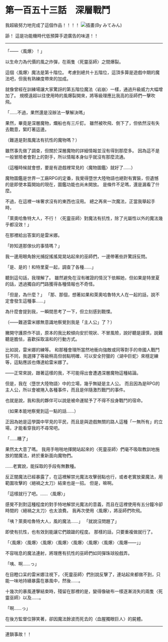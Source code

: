# 第一百五十三話　深層戰鬥

我超級努力地完成了這個作品！！！！
![插畫(By みてみん)](https://20879.mitemin.net/userpageimage/viewimagebig/icode/i758447/)

舔！
這是功能機時代低預算手遊廣告的味道！！

---

「――〈風爆〉！」

以生命力為代價的風之炸彈，在兩隻〈死靈巫師〉之間爆裂。

這個〈風爆〉魔法是第十階位。
考慮到總共十五階位，這頂多算是遊戲中期的魔法吧，但我有熟練度帶來的加成。

就像曾經在訓練場讓大家驚訝的第五階位魔法〈岩崩〉一樣，通過升級威力大幅增加了。
規模遠超以往使用時的風爆裂開來，將等級理應比我高的巫師們一擊吹飛。

「……不過，果然還是沒辦法一擊解決嗎」

果然，畢竟是深層魔物，爛船也有三斤釘。
雖然被吹飛、倒下了，但依然沒有失去戰意，緊盯著這邊。

（難道是對風魔法有抗性的魔物嗎？）

雖然事先做了調查，但關於深層魔物的詳細情報並沒有得到那麼多。
因為這不是一般冒險者會對上的對手，所以情報本身似乎就沒有那麼流通。

（這種時候就會想，要是有遊戲裡常見的〈魔物圖鑑〉就好了……）

魔物圖鑑是世界一工廠RPG的定番，我覺得墮世大陸物語也絕對有實裝，但遺憾的是即使本篇開始的現在，圖鑑功能也尚未開放。
是條件不足嗎，還是漏看了什麼。

不過，在這裡一味奢求沒有的東西也沒用。
總之再來一次魔法，正當我舉起手時，

「萊奧哈魯特大人，不行！〈死靈巫師〉對魔法有抗性，除了光屬性以外的魔法幾乎都沒效！」

在那裡給出答案的是雷米娜。

「妳知道那傢伙的事情嗎？」

我一邊用眼角餘光捕捉搖搖晃晃站起來的巫師們，一邊帶著些許驚訝反問。

「是、是的！和特里夏一起，調查了各種……」

聽到這句話，我理解了。
雖然避免在沒有確證的情況下依賴她，但如果是特里夏的話，透過獨自的門路獲得各種情報也不奇怪。

「但是，為什麼？」
「那、那個，想著如果和萊奧哈魯特大人在一起的話，說不定會發生這種事……」

為什麼會提到我，一瞬間思考了一下，但立刻感到戰慄。

（――難道雷米娜無意識地察覺到我是「主人公」了？）

撇開守護原作不談，原本的我比較傾向安於現狀、不冒風險，說好聽是謹慎，說難聽是膽怯，喜歡採取溫和的行動方式。

比如說，雷米娜的練等。
和那種會理所當然地衝向強敵或同等對手的帝國人戰鬥狂不同，我選擇了等級稍高但弱點明確、可以安全狩獵的〈湖中巨蛇〉來穩定練等，這點應該也傳達給雷米娜了。

――正常來說，跟著這樣的我，不可能得出會遭遇深層魔物這種結論。

但是，我在〈墮世大陸物語〉中的立場，幾乎無疑是主人公。
而且因為是RPG的主人公，所以會被捲入各種事件，而且是伴隨激烈戰鬥的事件。

也就是說，我和我的夥伴可以說是被命運賦予了不得不投身戰鬥的宿命。

（如果本能地察覺到這一點的話……）

正因為她是這學園中罕見的平民，而且是與遊戲無關的路人這種「一無所有」的立場，才能看穿我的不尋常吧。

「……糟了」

果然太大意了嗎。
我用手啪啪地揮開站起來的〈死靈巫師〉們毫不吸取教訓地施放的闇魔法，終於重新面向魔物們。

……老實說，能採取的手段有無數種。

反正闇魔法已經暴露了，在這裡解禁光魔法攻擊弱點也行，或者老實放棄魔法，用範圍攻擊的〈絕禍之太刀〉結束也是一招。
但是，嘛啊。

「這樣就行了吧。……〈風爆〉」

感覺不到對這種程度的對手特地解禁光魔法的意義，而且在這裡使用有五分鐘冷卻時間的〈絕禍之太刀〉也太浪費。
我再次使用〈風爆〉，將巫師們吹飛。

「咦？萊奧哈魯特大人，風的魔法……」
「就說沒問題了」

即使有抗性，也有效到能讓它們踉蹌的程度。
那樣的話，只要重複做就行了。

「〈風爆〉〈風爆〉〈風爆〉〈風爆〉〈風爆〉〈風爆〉〈風爆〉〈風爆――」」

不容喘息的魔法連射，將理應有抗性的巫師們如同彈珠球般戲弄。

「咦、啊……っ」

在目瞪口呆的雷米娜注視下，〈死靈巫師〉們別說反擊了，連站起來都做不到，只能一味地持續暴露在暴風中，然後……。

十幾次的暴風連擊結束時，殘留在那裡的是，變得像破布一樣逐漸消失的兩隻〈死靈巫師〉以及……。

「啊……っ」

在後方監督位獰笑著，卻因魔法餘波而死去的〈血腥獨眼巨人〉的屍體。

---

連鎖事故！！